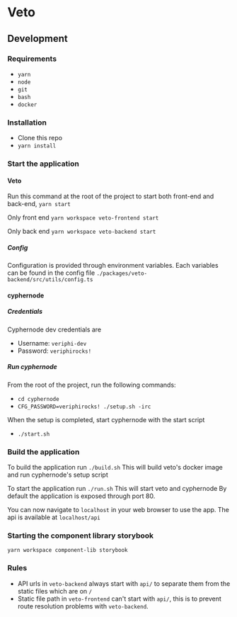 # Veto

## Development

### Requirements

- `yarn`
- `node`
- `git`
- `bash`
- `docker`

### Installation

- Clone this repo
- `yarn install`

### Start the application

#### Veto

Run this command at the root of the project to start both front-end and back-end,
`yarn start`

Only front end
`yarn workspace veto-frontend start`

Only back end
`yarn workspace veto-backend start`

##### Config

Configuration is provided through environment variables.
Each variables can be found in the config file `./packages/veto-backend/src/utils/config.ts`

#### cyphernode

##### Credentials

Cyphernode dev credentials are

- Username: `veriphi-dev`
- Password: `veriphirocks!`

##### Run cyphernode

From the root of the project, run the following commands:

- `cd cyphernode`
- `CFG_PASSWORD=veriphirocks! ./setup.sh -irc`

When the setup is completed, start cyphernode with the start script

- `./start.sh`

### Build the application

To build the application run `./build.sh`
This will build veto's docker image and run cyphernode's setup script

To start the application run `./run.sh`
This will start veto and cyphernode
By default the application is exposed through port 80.

You can now navigate to `localhost` in your web browser to use the app.
The api is available at `localhost/api`

### Starting the component library storybook

`yarn workspace component-lib storybook`

### Rules

- API urls in `veto-backend` always start with `api/` to separate them from the static files which are on `/`
- Static file path in `veto-frontend` can't start with `api/`, this is to prevent route resolution problems with `veto-backend`.
